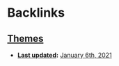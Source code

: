 
# Backlinks
## [Themes](<Themes.md>)
- **[Last updated](<Last updated.md>):** [January 6th, 2021](<January 6th, 2021.md>)

